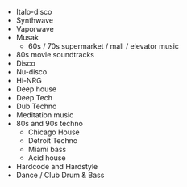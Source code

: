 - Italo-disco
- Synthwave
- Vaporwave
- Musak
  - 60s / 70s supermarket / mall / elevator music
- 80s movie soundtracks
- Disco
- Nu-disco
- Hi-NRG
- Deep house
- Deep Tech
- Dub Techno
- Meditation music
- 80s and 90s techno
  - Chicago House
  - Detroit Techno
  - Miami bass
  - Acid house
- Hardcode and Hardstyle
- Dance / Club Drum & Bass